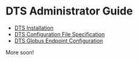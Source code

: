 # DTS Administrator Guide

* [DTS Installation](installation.md)
* [DTS Configuration File Specification](config.md)
* [DTS Globus Endpoint Configuration](globus.md)

More soon!
